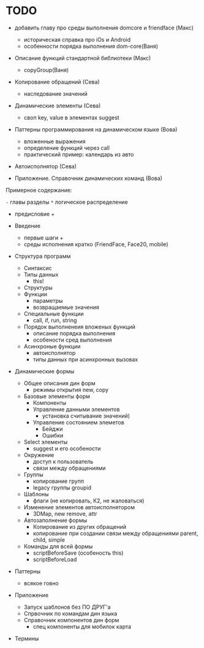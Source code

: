 # TODO

- добавить главу про среды выполнения domcore и friendface (Макс)
  + историческая справка про iOs и Android 
  + особенности порядка выполнения dom-core(Ваня)
  
- Описание функций стандартной библиотеки (Макс)
  + copyGroup(Ваня)
  
- Копирование обращений (Сева)
  + наследование значений
  
- Динамические элементы (Сева)
  + своп key, value в элементах suggest
  
- Паттерны программирования на динамическом языке (Вова)
  + вложенные выражения
  + определение функций через call
  + практический пример: календарь из авто
  
- Автоисполнятор (Сева)
  
- Приложение. Справочник динамических команд (Вова)

Примерное содержание:

`-` главы разделы
`*` логическое распределение

- предисловие +
- Введение
    - первые шаги + 
    - среды исполнения кратко (FriendFace, Face20, mobile)

- Структура программ
    - Синтаксис
    - Типы данных
        * this!
    - Структуры
    - Функции
        * параметры
        * возвращаемые значения
    - Специальные функции
        * call, if, run, string
    - Порядок выполненеия вложеных функций
        * описание порядка выполнения
        * особености сред выполнения
    - Асинхроные функции
        * автоисполнятор
        * типы данных при асинхронных вызовах
       
- Динамические формы
    - Общее описания дин форм
        * режимы открытия new, copy
    - Базовые элементы форм
        * Компоненты
        - Управление данными элементов 
            * установка считывание значений)
        - Управление состоянием элеметов
            * Бейджи
            * Ошибки 
    - Select элементы
        * suggest и его особености 
    - Окружение
        * доступ к пользователь
        * связи между обращениями
    - Группы
        * копирование групп
        * legacy группы groupid
    - Шаблоны
        * флаги (не копировать, К2, не жаловаться)
    - Изменение элементов автоисполнятором
        * 3DMap, new remove, attr
    - Автозаполнение формы
        * Копирование из других обращений
        * копирование при создании связи между обращениями parent, child, simple
    - Команды для всей формы
        * scriptBeforeSave (особеность this)
        * scriptBeforeLoad

- Паттерны
    - всякое говно

- Приложение 
    - Запуск шаблонов без ПО ДРУГ'а
    - Спрвочник по командам дин языка
    - Справочник компонентов дин форм
        * спец компоненты для мобилок карта

- Термины
     


